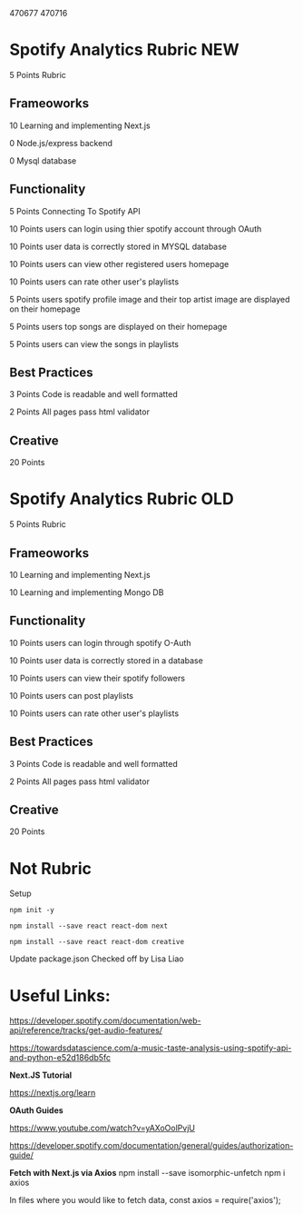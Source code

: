 470677
470716

# Spotify Analytics Rubric NEW

5 Points Rubric

## Frameoworks

10 Learning and implementing Next.js 

0 Node.js/express backend

0 Mysql database

## Functionality
5 Points Connecting To Spotify API

10 Points users can login using thier spotify account through OAuth

10 Points user data is correctly stored in MYSQL database

10 Points users can view other registered users homepage

10 Points users can rate other user's playlists

5 Points users spotify profile image and their top artist image are displayed on their homepage

5 Points users top songs are displayed on their homepage

5 Points users can view the songs in playlists

## Best Practices

3 Points Code is readable and well formatted

2 Points All pages pass html validator

## Creative

20 Points


# Spotify Analytics Rubric OLD

5 Points Rubric

## Frameoworks

10 Learning and implementing Next.js 

10 Learning and implementing Mongo DB

## Functionality

10 Points users can login through spotify O-Auth

10 Points user data is correctly stored in a database

10 Points users can view their spotify followers

10 Points users can post playlists

10 Points users can rate other user's playlists

## Best Practices

3 Points Code is readable and well formatted

2 Points All pages pass html validator

## Creative

20 Points




# Not Rubric
Setup

    npm init -y

    npm install --save react react-dom next

    npm install --save react react-dom creative

Update package.json
Checked off by Lisa Liao



# Useful Links:
https://developer.spotify.com/documentation/web-api/reference/tracks/get-audio-features/

https://towardsdatascience.com/a-music-taste-analysis-using-spotify-api-and-python-e52d186db5fc

**Next.JS Tutorial**

https://nextjs.org/learn

**OAuth Guides**

https://www.youtube.com/watch?v=yAXoOolPvjU

https://developer.spotify.com/documentation/general/guides/authorization-guide/

**Fetch with Next.js via Axios**
    npm install --save isomorphic-unfetch
    npm i axios

In files where you would like to fetch data, 
    const axios = require('axios');
